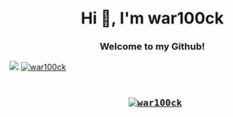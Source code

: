 <h1 align="center">Hi 👋, I'm war100ck</h1>
<h3 align="center">Welcome to my Github!</h3>

<a href="https://github.com/anuraghazra/github-readme-stats">  
<img src="https://github-readme-stats.vercel.app/api/top-langs/?username=war100ck&langs_count=16&theme=dark" /></a>

 <a href="https://github.com/anuraghazra/github-readme-stats">
<img src="https://github-readme-streak-stats.herokuapp.com/?user=war100ck&theme=dark" alt="war100ck" />
 
<a href="https://github.com/anuraghazra/convoychat">
<h3 align="center" src="https://github-readme-stats.vercel.app/api?username=war100ck&show_icons=true&theme=dark" alt="war100ck" /></a></h3>

 
</center>
<pre><h3 align="center"> <a href="https://github.com/ryo-ma/github-profile-trophy"><img src="https://github-profile-trophy.vercel.app/?username=war100ck&theme=dark" alt="war100ck" /></a></h3></pre>

